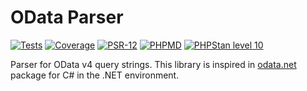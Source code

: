 # OData Parser

[![Tests](https://github.com/olml89/odata-parser/actions/workflows/phpunit.yml/badge.svg)](https://github.com/olml89/odata-parser)
[![Coverage](https://codecov.io/gh/olml89/odata-parser/branch/main/graph/badge.svg)](https://codecov.io/gh/olml89/odata-parser)
[![PSR-12](https://github.com/olml89/odata-parser/actions/workflows/phpcs.yml/badge.svg)](https://github.com/olml89/odata-parser)
[![PHPMD](https://github.com/olml89/odata-parser/actions/workflows/phpmd.yml/badge.svg)](https://github.com/olml89/odata-parser)
[![PHPStan level 10](https://github.com/olml89/odata-parser/actions/workflows/phpstan.yml/badge.svg)](https://phpstan.org/user-guide/rule-levels)

Parser for OData v4 query strings.
This library is inspired in 
[odata.net](https://github.com/OData/odata.net/tree/8a927f43e58219d45bbf15dae6e836559ba311cf)
package for C# in the .NET environment.